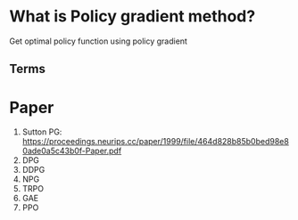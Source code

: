 # What is Policy gradient method?
Get optimal policy function using policy gradient

## Terms


# Paper
1. Sutton PG: https://proceedings.neurips.cc/paper/1999/file/464d828b85b0bed98e80ade0a5c43b0f-Paper.pdf
3. DPG
4. DDPG
5. NPG
6. TRPO
7. GAE
8. PPO
